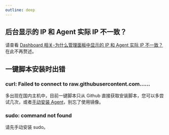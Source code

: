 ```yaml
---
outline: deep
---
```


## 后台显示的 IP 和 Agent 实际 IP 不一致？
请查看 [Dashboard 相关-为什么管理面板中显示的 IP 和 Agent 实际 IP 不一致？](/guide/dashboardq.html#为什么管理面板中显示的ip和agent实际ip不一致？)  
在此不再赘述。  

## 一键脚本安装时出错  

### curl: Failed to connect to raw.githubusercontent.com......
多出现在国内主机中，目前一键脚本只从 Github 直接获取安装脚本，您可以多尝试几次，或者[手动安装 Agent](/guide/agent.html#其他方式安装agent)，别忘了使用镜像。

### sudo: command not found
请先手动安装 sudo。

